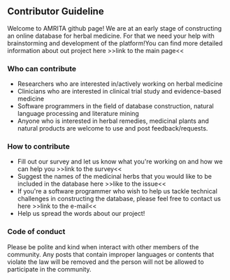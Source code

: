 ## Contributor Guideline ##

Welcome to AMRITA github page! We are at an early stage of constructing an online database for herbal medicine. For that we need your help with brainstorming and development of the platform!You can find more detailed information about out project here >>link to the main page<<

### Who can contribute ###
- Researchers who are interested in/actively working on herbal medicine
- Clinicians who are interested in clinical trial study and evidence-based medicine
- Software programmers in the field of database construction, natural language processing and literature mining
- Anyone who is interested in herbal remedies, medicinal plants and natural products are welcome to use and post feedback/requests.

### How to contribute ###
- Fill out our survey and let us know what you're working on and how we can help you >>link to the survey<<
- Suggest the names of the medicinal herbs that you would like to be included in the database here >>like to the issue<<
- If you're a software programmer who wish to help us tackle technical challenges in constructing the database, please feel free to contact us here >>link to the e-mail<<
- Help us spread the words about our project!

### Code of conduct ###

Please be polite and kind when interact with other members of the community. Any posts that contain improper languages or contents that violate the law will be removed and the person will not be allowed to participate in the community.
